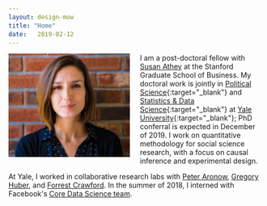 ```yaml
---
layout: design-mow
title: "Home"
date:   2019-02-12
---
```

<img style="float: left; width: 240px; margin: 0 20px 10px 0" src="/assets/molly_brick.jpg" alt="pic" />

I am a post-doctoral fellow with [Susan Athey](https://athey.people.stanford.edu/) at the Stanford Graduate School of Business. My doctoral work is jointly in [Political Science](http://politicalscience.yale.edu/){:target="_blank"} and [Statistics & Data Science](http://statistics.yale.edu/){:target="_blank"} at [Yale University](http://www.yale.edu/){:target="_blank"}; PhD conferral is expected in December of 2019. 
I work on quantitative methodology for social science research, with a focus on causal inference and experimental design. 

At Yale, I worked in collaborative research labs with [Peter Aronow](http://aronow.research.yale.edu/), [Gregory Huber](http://huber.research.yale.edu/gspd.html), and [Forrest Crawford](http://www.crawfordlab.io/people/). In the summer of 2018, I interned with Facebook's [Core Data Science team](https://research.fb.com/category/data-science/).
